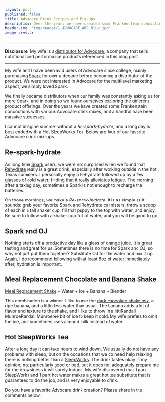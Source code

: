 ```yaml
---
layout: post
published: false
title: Advocare Drink Recipes and Mix-Ups
description: Over the years we have created some Frankenstein concoctions with various Advocare drink mixes, and a handful have been massive successes.
header-img: "img/header/1_ADVOCARE_WBC_Blue.jpg"
image-credit: 
---
```


---

**Disclosure:** My wife is a [distributor for Advocare](https://www.advocare.com/130340596/Store/default.aspx), a company that sells nutritional and performance products referenced in this blog post.

---

My wife and I have been avid users of Advocare since college, mainly purchasing [Spark](https://www.advocare.com/130340596/Store/ItemDetail.aspx?itemCode=A2091&flavor=G&size=C) for over a decade before becoming a distributor of the product. We were not interested in Advocare for the multilevel marketing aspect, we simply loved Spark.

We finally became distributors when our family was constantly asking us for more Spark, and in doing so we found ourselves exploring the different product offerings. Over the years we have created some Frankenstein concoctions with various Advocare drink mixes, and a handful have been massive successes. 

I cannot imagine summer without a _Re-spark-hydrate_, and a long day is best ended with a Hot SleepWorks Tea. Below are four of our favorite Advocare drink mix-ups.

## Re-spark-hydrate

As long time [Spark](https://www.advocare.com/130340596/Store/ItemDetail.aspx?itemCode=A2091&flavor=G&size=C) users, we were not surprised when we found that [Rehydrate](https://www.advocare.com/130340596/Store/ItemDetail.aspx?itemCode=A2414&id=search&flavor=K&size=C) really is a great drink, especially after working outside in the hot Texas summers. I personally enjoy a Rehydrate followed up by a few glasses of cold water, finding that it really alleviates fatigue. The morning after a taxing day, sometimes a Spark is not enough to recharge the batteries.

On those mornings, we make a *Re-spark-hydrate*. It is as simple as it sounds: grab your favorite Spark and Rehydrate cannisters, throw a scoop of each in a tall shaker cup, fill that puppy to the top with water, and enjoy. Be sure to follow with a shaker cup full of water, and you will be good to go.

## Spark and OJ

Nothing starts off a productive day like a glass of orange juice. It is great tasting and great for us. Sometimes there is no time for Spark and OJ, so why not just put them together? Substitute OJ for the water and mix it up. Again, I do recommend following with at least 8oz of water immediately after, hydration is important.

## Meal Replacement Chocolate and Banana Shake

[Meal Replacement Shake](https://www.advocare.com/130340596/Store/ItemDetail.aspx?itemCode=T1251&id=A&flavor=B) + Water + Ice + Banana + Blender

This combination is a winner. I like to use the [dark chocolate shake mix](https://www.advocare.com/130340596/Store/ItemDetail.aspx?itemCode=T2151&id=A&flavor=h), a ripe banana, and a little less water than usual. The banana adds a lot of flavor and texture to the shake, and I like to throw in a littlRandall MunroeRandall Munroeree bit of ice to keep it cold. My wife prefers to omit the ice, and sometimes uses almond milk instead of water.

## Hot SleepWorks Tea

After a long day it can take hours to wind down. We usually do not have any problems with sleep, but on the occasions that we do need help relaxing there is nothing better than a [SleepWorks](https://www.advocare.com/130340596/Store/ItemDetail.aspx?itemCode=W3721). The drink tastes okay in my opinion, not particularly good or bad, but it does not adequately prepare me for the drowsiness it will surely induce. My wife discovered that 1 part SleepWorks and 1 part hot water makes a great hot tea substitute that is guaranteed to do the job, and is very enjoyable to drink.

Do you have a favorite Advocare drink creation? Please share in the comments below.
